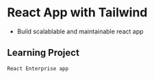 # React App with Tailwind
- Build scalablable and maintainable react app
## Learning Project
`React Enterprise app`